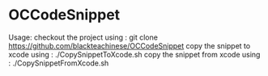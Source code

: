 # OCCodeSnippet


Usage:
checkout the project using : git clone https://github.com/blackteachinese/OCCodeSnippet
copy the snippet to xcode using : ./CopySnippetToXcode.sh
copy the snippet from xcode using : ./CopySnippetFromXcode.sh
